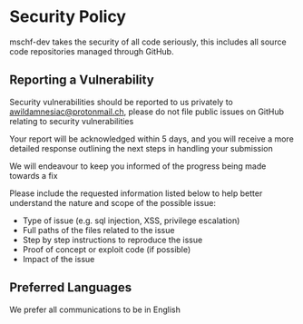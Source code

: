 # Security Policy

mschf-dev takes the security of all code seriously, this includes all source code repositories managed through GitHub.

## Reporting a Vulnerability

Security vulnerabilities should be reported to us privately to [awildamnesiac@protonmail.ch](mailto:awildamnesiac@protonmail.ch), please do not file public issues on GitHub relating to security vulnerabilities

Your report will be acknowledged within 5 days, and you will receive a more detailed response outlining the next steps in handling your submission

We will endeavour to keep you informed of the progress being made towards a fix

Please include the requested information listed below to help better understand the nature and scope of the possible issue:

  * Type of issue (e.g. sql injection, XSS, privilege escalation)
  * Full paths of the files related to the issue
  * Step by step instructions to reproduce the issue
  * Proof of concept or exploit code (if possible)
  * Impact of the issue

## Preferred Languages

We prefer all communications to be in English
